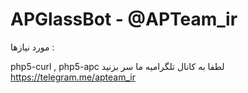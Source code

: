 # APGlassBot   -  @APTeam_ir

مورد نیازها :

php5-curl , php5-apc
لطفا به کانال تلگرامیه ما سر بزنید
https://telegram.me/apteam_ir
